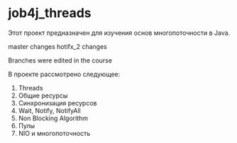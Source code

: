 # job4j_threads

Этот проект предназначен для изучения основ многопоточности в Java.

master changes
hotifx_2 changes

Branches were edited in the course

В проекте рассмотрено следующее:
1. Threads
2. Общие ресурсы
3. Синхронизация ресурсов
4. Wait, Notify, NotifyAll
5. Non Blocking Algorithm
6. Пулы
7. NIO и многопоточность
